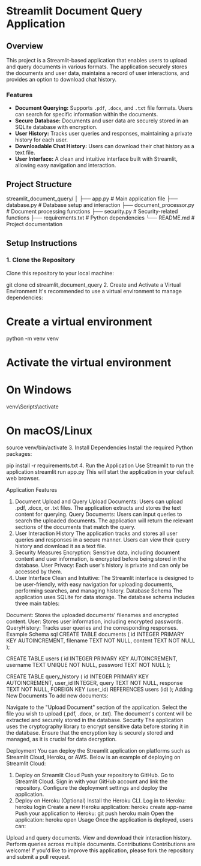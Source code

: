 # Streamlit Document Query Application

## Overview

This project is a Streamlit-based application that enables users to upload and query documents in various formats. The application securely stores the documents and user data, maintains a record of user interactions, and provides an option to download chat history.

### Features

- **Document Querying:** Supports `.pdf`, `.docx`, and `.txt` file formats. Users can search for specific information within the documents.
- **Secure Database:** Documents and user data are securely stored in an SQLite database with encryption.
- **User History:** Tracks user queries and responses, maintaining a private history for each user.
- **Downloadable Chat History:** Users can download their chat history as a text file.
- **User Interface:** A clean and intuitive interface built with Streamlit, allowing easy navigation and interaction.

## Project Structure

streamlit_document_query/
│
├── app.py # Main application file
├── database.py # Database setup and interaction
├── document_processor.py # Document processing functions
├── security.py # Security-related functions
├── requirements.txt # Python dependencies
└── README.md # Project documentation


## Setup Instructions

### 1. Clone the Repository

Clone this repository to your local machine:

git clone <repo-url>
cd streamlit_document_query
2. Create and Activate a Virtual Environment
It's recommended to use a virtual environment to manage dependencies:


# Create a virtual environment
python -m venv venv

# Activate the virtual environment
# On Windows
venv\Scripts\activate

# On macOS/Linux
source venv/bin/activate
3. Install Dependencies
Install the required Python packages:

pip install -r requirements.txt
4. Run the Application
Use Streamlit to run the application
streamlit run app.py
This will start the application in your default web browser.

Application Features
1. Document Upload and Query
Upload Documents: Users can upload .pdf, .docx, or .txt files. The application extracts and stores the text content for querying.
Query Documents: Users can input queries to search the uploaded documents. The application will return the relevant sections of the documents that match the query.
2. User Interaction History
The application tracks and stores all user queries and responses in a secure manner.
Users can view their query history and download it as a text file.
3. Security Measures
Encryption: Sensitive data, including document content and user information, is encrypted before being stored in the database.
User Privacy: Each user's history is private and can only be accessed by them.
4. User Interface
Clean and Intuitive: The Streamlit interface is designed to be user-friendly, with easy navigation for uploading documents, performing searches, and managing history.
Database Schema
The application uses SQLite for data storage. The database schema includes three main tables:

Document: Stores the uploaded documents' filenames and encrypted content.
User: Stores user information, including encrypted passwords.
QueryHistory: Tracks user queries and the corresponding responses.
Example Schema
sql
CREATE TABLE documents (
    id INTEGER PRIMARY KEY AUTOINCREMENT,
    filename TEXT NOT NULL,
    content TEXT NOT NULL
);

CREATE TABLE users (
    id INTEGER PRIMARY KEY AUTOINCREMENT,
    username TEXT UNIQUE NOT NULL,
    password TEXT NOT NULL
);

CREATE TABLE query_history (
    id INTEGER PRIMARY KEY AUTOINCREMENT,
    user_id INTEGER,
    query TEXT NOT NULL,
    response TEXT NOT NULL,
    FOREIGN KEY (user_id) REFERENCES users (id)
);
Adding New Documents
To add new documents:

Navigate to the "Upload Document" section of the application.
Select the file you wish to upload (.pdf, .docx, or .txt).
The document's content will be extracted and securely stored in the database.
Security
The application uses the cryptography library to encrypt sensitive data before storing it in the database. Ensure that the encryption key is securely stored and managed, as it is crucial for data decryption.

Deployment
You can deploy the Streamlit application on platforms such as Streamlit Cloud, Heroku, or AWS. Below is an example of deploying on Streamlit Cloud:

1. Deploy on Streamlit Cloud
Push your repository to GitHub.
Go to Streamlit Cloud.
Sign in with your GitHub account and link the repository.
Configure the deployment settings and deploy the application.
2. Deploy on Heroku (Optional)
Install the Heroku CLI.
Log in to Heroku:
heroku login
Create a new Heroku application:
heroku create app-name
Push your application to Heroku:
git push heroku main
Open the application:
heroku open
Usage
Once the application is deployed, users can:

Upload and query documents.
View and download their interaction history.
Perform queries across multiple documents.
Contributions
Contributions are welcome! If you'd like to improve this application, please fork the repository and submit a pull request.
